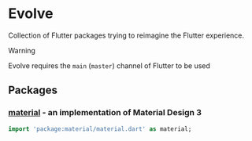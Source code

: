
# Evolve

Collection of Flutter packages trying to reimagine the Flutter experience.

> [!WARNING]
> Evolve requires the `main` (`master`) channel of Flutter to be used

## Packages

### [material](packages/material/README.md) - an implementation of Material Design 3

```dart
import 'package:material/material.dart' as material;
```
